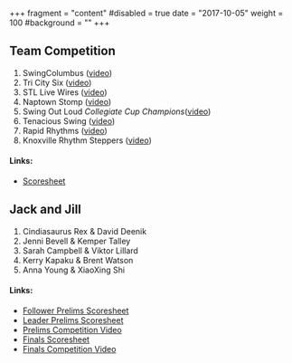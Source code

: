 +++
fragment = "content"
#disabled = true
date = "2017-10-05"
weight = 100
#background = ""
+++

## Team Competition

1. SwingColumbus ([video](https://youtu.be/SdctsYtOBSI?list=PLw2dfcFL5AM5IsGCcfS9N13W5OW0lrbpy))
2. Tri City Six ([video](https://youtu.be/CM_CH0GujI8?list=PLw2dfcFL5AM5IsGCcfS9N13W5OW0lrbpy))
3. STL Live Wires ([video](https://youtu.be/mDFIKfjUccw?list=PLw2dfcFL5AM5IsGCcfS9N13W5OW0lrbpy))
4. Naptown Stomp ([video](https://youtu.be/k46WPn8Ovt0?list=PLw2dfcFL5AM5IsGCcfS9N13W5OW0lrbpy))
5. Swing Out Loud *Collegiate Cup Champions*([video](https://youtu.be/yIN0lPzMlNo?list=PLw2dfcFL5AM5IsGCcfS9N13W5OW0lrbpy))
6. Tenacious Swing ([video](https://youtu.be/H0xgvK0i91o?list=PLw2dfcFL5AM5IsGCcfS9N13W5OW0lrbpy))
7. Rapid Rhythms ([video](https://youtu.be/qUx0jf54b2o?list=PLw2dfcFL5AM5IsGCcfS9N13W5OW0lrbpy))
8. Knoxville Rhythm Steppers ([video](https://youtu.be/aU8o7L7lLL0?list=PLw2dfcFL5AM5IsGCcfS9N13W5OW0lrbpy))

#### Links:

* [Scoresheet](/images/competitions/2017_team.png)

## Jack and Jill

1. Cindiasaurus Rex & David Deenik
2. Jenni Bevell & Kemper Talley
3. Sarah Campbell & Viktor Lillard
4. Kerry Kapaku & Brent Watson
5. Anna Young & XiaoXing Shi

#### Links:

* [Follower Prelims Scoresheet](/images/competitions/2017_jack_and_jill_follower.png)
* [Leader Prelims Scoresheet](/images/competitions/2017_jack_and_jill_leader.png)
* [Prelims Competition Video](https://youtu.be/gLFlUMvAIqk?list=PLw2dfcFL5AM5IsGCcfS9N13W5OW0lrbpy)
* [Finals Scoresheet](/images/competitions/2017_jack_and_jill.png)
* [Finals Competition Video](https://youtu.be/BZF55m9bol0?list=PLw2dfcFL5AM5IsGCcfS9N13W5OW0lrbpy)

